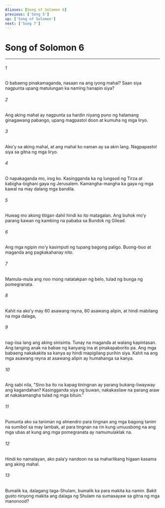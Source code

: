 ```yaml
---
Aliases: [Song of Solomon 6]
previous: ['Song 5']
up: ['Song of Solomon']
next: ['Song 7']
---
```

# Song of Solomon 6

***

###### 1
O babaeng pinakamaganda, nasaan na ang iyong mahal? Saan siya nagpunta upang matulungan ka naming hanapin siya? 

###### 2
Ang aking mahal ay nagpunta sa hardin niyang puno ng halamang ginagawang pabango, upang magpastol doon at kumuha ng mga liryo. 

###### 3
Akoʼy sa aking mahal, at ang mahal ko naman ay sa akin lang. Nagpapastol siya sa gitna ng mga liryo. 

###### 4
O napakaganda mo, irog ko. Kasingganda ka ng lungsod ng Tirza at kabigha-bighani gaya ng Jerusalem. Kamangha-mangha ka gaya ng mga kawal na may dalang mga bandila. 

###### 5
Huwag mo akong titigan dahil hindi ko ito matagalan. Ang buhok moʼy parang kawan ng kambing na pababa sa Bundok ng Gilead. 

###### 6
Ang mga ngipin moʼy kasimputi ng tupang bagong paligo. Buong-buo at maganda ang pagkakahanay nito. 

###### 7
Mamula-mula ang noo mong natatakpan ng belo, tulad ng bunga ng pomegranata. 

###### 8
Kahit na akoʼy may 60 asawang reyna, 80 asawang alipin, at hindi mabilang na mga dalaga, 

###### 9
nag-iisa lang ang aking sinisinta. Tunay na maganda at walang kapintasan. Ang tanging anak na babae ng kanyang ina at pinakapaborito pa. Ang mga babaeng nakakakita sa kanya ay hindi mapigilang purihin siya. Kahit na ang mga asawang reyna at asawang alipin ay humahanga sa kanya. 

###### 10
Ang sabi nila, "Sino ba ito na kapag tiningnan ay parang bukang-liwayway ang kagandahan? Kasingganda siya ng buwan, nakakasilaw na parang araw at nakakamangha tulad ng mga bituin." 

###### 11
Pumunta ako sa taniman ng almendro para tingnan ang mga bagong tanim na sumibol sa may lambak, at para tingnan na rin kung umuusbong na ang mga ubas at kung ang mga pomegranata ay namumulaklak na. 

###### 12
Hindi ko namalayan, ako palaʼy nandoon na sa maharlikang higaan kasama ang aking mahal. 

###### 13
Bumalik ka, dalagang taga-Shulam, bumalik ka para makita ka namin. Bakit gusto ninyong makita ang dalaga ng Shulam na sumasayaw sa gitna ng mga manonood?

